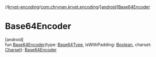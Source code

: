 //[krypt-encoding](../../index.md)/[com.chrynan.krypt.encoding](index.md)/[[android]Base64Encoder]([android]-base64-encoder.md)

# Base64Encoder

[android]\
fun [Base64Encoder]([android]-base64-encoder.md)(type: [Base64Type](../../../krypt-encoding/krypt-encoding/com.chrynan.krypt.encoding/-base64-type/index.md), isWithPadding: [Boolean](https://kotlinlang.org/api/latest/jvm/stdlib/kotlin/-boolean/index.html), charset: [Charset](https://developer.android.com/reference/kotlin/java/nio/charset/Charset.html)): [Base64Encoder](../../../krypt-encoding/krypt-encoding/com.chrynan.krypt.encoding/-base64-encoder/index.md)
